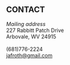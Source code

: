 ## CONTACT
*Mailing address*\
227 Rabbitt Patch Drive\
Arbovale, WV 24915\
\
(681)776-2224\
jafroth@gmail.com
